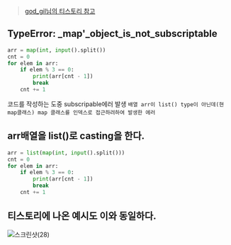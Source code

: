 >[god_gil님의 티스토리 참고](https://god-gil.tistory.com/10)
## TypeError: _map'_object_is_not_subscriptable  
```python
arr = map(int, input().split())
cnt = 0
for elem in arr:
    if elem % 3 == 0:
        print(arr[cnt - 1])
        break
    cnt += 1
```
코드를 작성하는 도중 subscripable에러 발생 
`배열 arr이 list() type이 아닌데(현 map클래스) map 클래스를 인덱스로 접근하려하여 발생한 에러`
## arr배열을  list()로 casting을 한다. 
```python
arr = list(map(int, input().split()))
cnt = 0
for elem in arr:
    if elem % 3 == 0:
        print(arr[cnt - 1])
        break
    cnt += 1
```
## 티스토리에 나온 예시도 이와 동일하다. 

![스크린샷(28)](https://user-images.githubusercontent.com/80398170/176800528-2957214b-ba8b-4e4e-a9f3-1ed173eda340.png)

